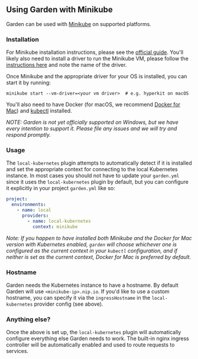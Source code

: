 ## Using Garden with Minikube

Garden can be used with [Minikube](https://github.com/kubernetes/minikube) on supported platforms.

### Installation

For Minikube installation instructions, please see the 
[official guide](https://github.com/kubernetes/minikube#installation).
You'll likely also need to install a driver to run the Minikube VM, please follow the 
[instructions here](https://github.com/kubernetes/minikube/blob/master/docs/drivers.md#hyperkit-driver)
and note the name of the driver.
 
Once Minikube and the appropriate driver for your OS is installed, you can start it by running:

    minikube start --vm-driver=<your vm driver>  # e.g. hyperkit on macOS
    
You'll also need to have Docker (for macOS, we recommend [Docker for Mac](https://docs.docker.com/engine/installation/))
and [kubectl](https://kubernetes.io/docs/tasks/tools/install-kubectl/) installed.

_NOTE: Garden is not yet officially supported on Windows, but we have every intention to support it. 
Please file any issues and we will try and respond promptly._

### Usage

The `local-kubernetes` plugin attempts to automatically detect if it is installed and set the appropriate context 
for connecting to the local Kubernetes instance. In most cases you should not have to update your `garden.yml`
since it uses the `local-kubernetes` plugin by default, but you can configure it explicitly in your project
`garden.yml` like so:

```yaml
project:
  environments:
    - name: local
      providers:
        - name: local-kubernetes
          context: minikube    
``` 

_Note: If you happen to have installed both Minikube and the Docker for Mac version with Kubernetes enabled,
`garden` will choose whichever one is configured as the current context in your `kubectl` configuration, and if neither
is set as the current context, Docker for Mac is preferred by default._

### Hostname

Garden needs the Kubernetes instance to have a hostname. By default Garden will use `<minikube-ip>.nip.io`. If you'd 
like to use a custom hostname, you can specify it via the `ingressHostname` in the `local-kubernetes` provider config
(see above).

### Anything else?

Once the above is set up, the `local-kubernetes` plugin will automatically configure everything else Garden needs to 
work. The built-in nginx ingress controller will be automatically enabled and used to route requests to services.
